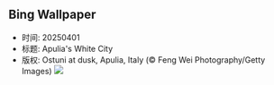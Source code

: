 ## Bing Wallpaper
- 时间: 20250401
- 标题: Apulia's White City
- 版权: Ostuni at dusk, Apulia, Italy (© Feng Wei Photography/Getty Images)
![](https://cn.bing.com/th?id=OHR.ItalyOstuni_EN-US2964422003_UHD.jpg&rf=LaDigue_UHD.jpg&pid=hp&w=3840&h=2160&rs=1&c=4)
